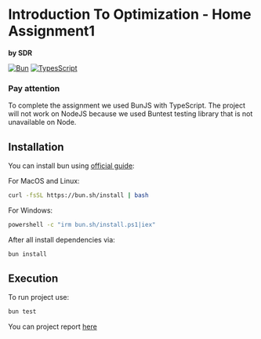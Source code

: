 # Introduction To Optimization - Home Assignment1
**by SDR**

[![Bun][Bun.js]][Bun-url] [![TypesScript][TypeScript-logo]][TypeScript-url]

### Pay attention
To complete the assignment we used BunJS with TypeScript. The project will not work on NodeJS because we used Buntest testing library that is not unavailable on Node.

## Installation
You can install bun using [official guide](https://bun.sh/docs/installation):


For MacOS and Linux:
```bash
curl -fsSL https://bun.sh/install | bash
```

For Windows:
```bash
powershell -c "irm bun.sh/install.ps1|iex"
```

After all install dependencies via:

```bash
bun install
```

## Execution
To run project use:

```bash
bun test
```

You can project report [here](report/report.pdf)

[Bun.js]: https://img.shields.io/badge/Bun-%23000000.svg?style=for-the-badge&logo=bun&logoColor=white
[Bun-url]: https://bun.sh/
[TypeScript-logo]: https://img.shields.io/badge/typescript-000000.svg?style=for-the-badge&logo=typescript&logoColor=white
[TypeScript-url]: https://www.typescriptlang.org/